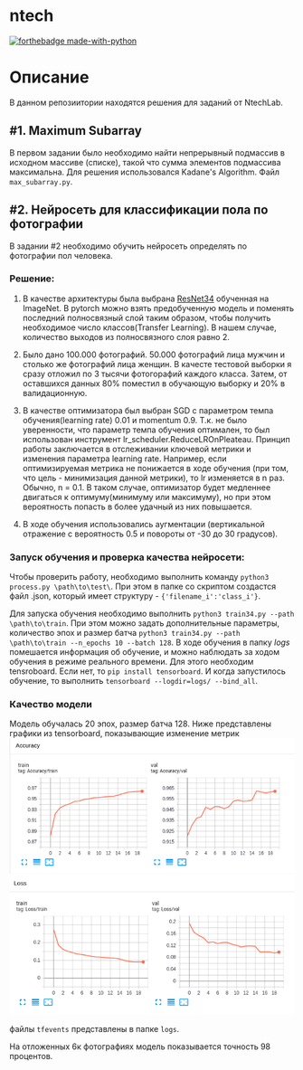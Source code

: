 # ntech

[![forthebadge made-with-python](http://ForTheBadge.com/images/badges/made-with-python.svg)](https://www.python.org/)


# Описание
В данном репозиитории находятся решения для заданий от NtechLab.

## #1. Maximum Subarray
В первом задании было необходимо найти непрерывный подмассив в исходном массиве (списке), такой что сумма элементов подмассива максимальна. Для решения использовался
Kadane's Algorithm. Файл `max_subarray.py`.

## #2. Нейросеть для классификации пола по фотографии
В задании #2 необходимо обучить нейросеть определять по фотографии пол человека.

### Решение:
1. В качестве архитектуры была выбрана [ResNet34](https://arxiv.org/abs/1512.03385) обученная на ImageNet. В pytorch можно взять предобученную модель и поменять последний полносвязный слой таким образом, чтобы
получить необходимое число классов(Transfer Learning). В нашем случае, количество выходов из полносвязного слоя равно 2.

2. Было дано 100.000 фотографий. 50.000 фотографий лица мужчин и столько же фотографий лица женщин. В качесте тестовой выборки я сразу отложил по 3 тысячи фотогорафий каждого класса. Затем, от оставшихся данных 80% поместил в обучающую выборку и 20% в валидационную.

3. В качестве оптимизатора был выбран SGD с параметром темпа обучения(learning rate) 0.01 и momentum 0.9. Т.к. не было уверенности, что параметр темпа обучения оптимален, то был использован инструмент lr_scheduler.ReduceLROnPleateau. Принцип работы заключается в отслеживании ключевой метрики и изменения параметра learning rate.
Например, если оптимизируемая метрика не понижается в ходе обучения (при том, что цель - минимизация данной метрики), то lr изменяется в n раз. Обычно, n = 0.1. В таком случае, оптимизатор будет медленнее двигаться к оптимуму(минимуму или максимуму), но при этом вероятность попасть в более удачный из них повышается.

4. В ходе обучения использовались аугментации (вертикальной отражение с вероятность 0.5 и повороты от -30 до 30 градусов).

### Запуск обучения и проверка качества нейросети:

Чтобы проверить работу, необходимо выполнить команду `python3 process.py \path\to\test\`. При этом в папке со скриптом создастся файл .json, который имеет структуру - 
`{'filename_i':'class_i'}`.

Для запуска обучения необходимо выполнить `python3 train34.py --path \path\to\train`. При этом можно задать дополнительные параметры, количество эпох и размер батча `python3 train34.py --path \path\to\train --n_epochs 10 --batch 128`. В ходе обучения в папку *logs* помешается информация об обучение, и можно наблюдать за ходом обучения в режиме реального времени. Для этого необходим tensroboard.
Если нет, то `pip install tensorboard`. И когда запустилось обучение, то выполнить `tensorboard --logdir=logs/ --bind_all`.

### Качество модели
Модель обучалась 20 эпох, размер батча 128. Ниже представлены графики из tensorboard, показывающие изменение метрик
![значение точности на обучающей и тренировочной выборках](https://github.com/HuviX/ntech/blob/master/resnet_accuracy.png)
![значение функции потерь (кроссэнтропия) на обучающей и тренировочной выборках](https://github.com/HuviX/ntech/blob/master/loss_resnet.png)

файлы `tfevents` представлены в папке `logs`.

На отложенных 6к фотографиях модель показывается точность 98 процентов. 

